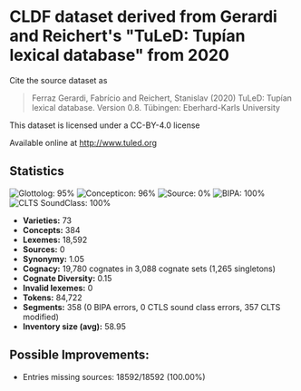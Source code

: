 # CLDF dataset derived from Gerardi and Reichert's "TuLeD: Tupían lexical database" from 2020

Cite the source dataset as

> Ferraz Gerardi, Fabrício and Reichert, Stanislav (2020) TuLeD: Tupían lexical database. Version 0.8. Tübingen: Eberhard-Karls University

This dataset is licensed under a CC-BY-4.0 license

Available online at http://www.tuled.org

## Statistics


![Glottolog: 95%](https://img.shields.io/badge/Glottolog-95%25-green.svg "Glottolog: 95%")
![Concepticon: 96%](https://img.shields.io/badge/Concepticon-96%25-green.svg "Concepticon: 96%")
![Source: 0%](https://img.shields.io/badge/Source-0%25-red.svg "Source: 0%")
![BIPA: 100%](https://img.shields.io/badge/BIPA-100%25-brightgreen.svg "BIPA: 100%")
![CLTS SoundClass: 100%](https://img.shields.io/badge/CLTS%20SoundClass-100%25-brightgreen.svg "CLTS SoundClass: 100%")

- **Varieties:** 73
- **Concepts:** 384
- **Lexemes:** 18,592
- **Sources:** 0
- **Synonymy:** 1.05
- **Cognacy:** 19,780 cognates in 3,088 cognate sets (1,265 singletons)
- **Cognate Diversity:** 0.15
- **Invalid lexemes:** 0
- **Tokens:** 84,722
- **Segments:** 358 (0 BIPA errors, 0 CTLS sound class errors, 357 CLTS modified)
- **Inventory size (avg):** 58.95

## Possible Improvements:



- Entries missing sources: 18592/18592 (100.00%)